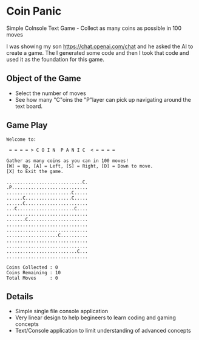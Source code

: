 # Coin Panic
 Simple Colnsole Text Game - Collect as many coins as possible in 100 moves

I was showing my son https://chat.openai.com/chat and he asked the AI to create a game. The I generated some code and then I took that code and used it as the foundation for this game. 

## Object of the Game
* Select the number of moves 
* See how many "C"oins the "P"layer can pick up navigating around the text board. 

## Game Play
```
Welcome to:

 = = = = > C O I N  P A N I C  < = = = =

Gather as many coins as you can in 100 moves!
[W] = Up, [A] = Left, [S] = Right, [D] = Down to move.
[X] to Exit the game.

............................C.
.P............................
........................C.....
......C.................C.....
......C.......................
...C.....................C....
..............................
.......C......................
..............................
..............................
...................C..........
..............................
..............................
..........................C...
..............................

Coins Collected : 0
Coins Remaining : 10
Total Moves     : 0
```

## Details
* Simple single file console application
* Very linear design to help begineers to learn coding and gaming concepts 
* Text/Console application to limit understanding of advanced concepts 
